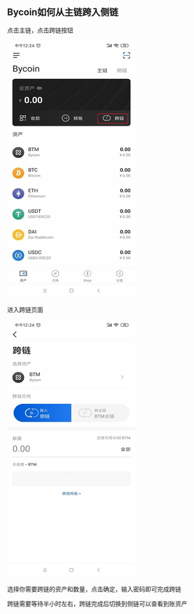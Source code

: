 ## Bycoin如何从主链跨入侧链


点击主链，点击跨链按钮

![](../images/bycoin-btov1.jpg)

进入跨链页面

![](../images/bycoin-btov2.jpg)

选择你需要跨链的资产和数量，点击确定，输入密码即可完成跨链

跨链需要等待半小时左右，跨链完成后切换到侧链可以查看到账资产